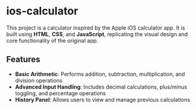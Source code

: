 # ios-calculator

This project is a calculator inspired by the Apple iOS calculator app. It is built using **HTML**, **CSS**, and **JavaScript**, replicating the visual design and core functionality of the original app.

## Features

- **Basic Arithmetic**: Performs addition, subtraction, multiplication, and division operations
- **Advanced Input Handling**: Includes decimal calculations, plus/minus toggling, and percentage operations
- **History Panel**: Allows users to view and manage previous calculations
